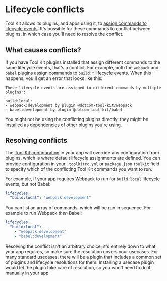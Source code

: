 # Lifecycle conflicts

Tool Kit allows its plugins, and apps using it, to [assign commands to lifecycle events](../readme.md#lifecycles). It's possible for these commands to conflict between plugins, in which case you'll need to resolve the conflict.

## What causes conflicts?

If you have Tool Kit plugins installed that assign different commands to the same lifecycle events, that's a conflict. For example, both the `webpack` and `babel` plugins assign commands to `build:*` lifecycle events. When this happens, you'll get an error that looks like this:

```
These lifecycle events are assigned to different commands by multiple plugins':

build:local:
- webpack:development by plugin @dotcom-tool-kit/webpack
- babel:development by plugin @dotcom-tool-kit/babel
```

You might not be using the conflicting plugins directly; they might be installed as dependencies of other plugins you're using.

## Resolving conflicts

The [Tool Kit configuration](../readme.md#configuration) in your app will override any configuration from plugins, which is where default lifecycle assignments are defined. You can provide configuration in your `.toolkitrc.yml` or `package.json` `toolkit` field to specify which of the conflicting Tool Kit commands you want to run.

For example, if your app requires Webpack to run for `build:local` lifecycle events, but not Babel:

```yaml
lifecycles:
  "build:local": "webpack:development"
```

You can list an array of commands, which will be run in sequence. For example to run Webpack _then_ Babel:

```yaml
lifecycles:
  "build:local":
    - "webpack:development"
    - "babel:development"
```

Resolving the conflict isn't an arbitrary choice; it's entirely down to what your app requires, so make sure the resolution covers your usecases. For many standard usecases, there will be a plugin that includes a common set of plugins and lifecycle resolutions for them. Installing a usecase plugin would let the plugin take care of resolution, so you won't need to do it manually in your app.
